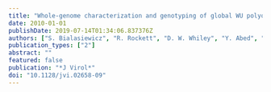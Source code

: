 ```yaml
---
title: "Whole-genome characterization and genotyping of global WU polyomavirus strains"
date: 2010-01-01
publishDate: 2019-07-14T01:34:06.837376Z
authors: ["S. Bialasiewicz", "R. Rockett", "D. W. Whiley", "Y. Abed", "T. Allander", "M. Binks", "G. Boivin", "A. C. Cheng", "J. Y. Chung", "P. E. Ferguson", "N. M. Gilroy", "A. J. Leach", "C. Lindau", "J. W. Rossen", "T. C. Sorrell", "M. D. Nissen", "T. P. Sloots"]
publication_types: ["2"]
abstract: ""
featured: false
publication: "*J Virol*"
doi: "10.1128/jvi.02658-09"
---
```


